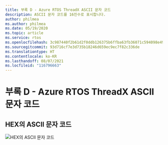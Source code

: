 ```yaml
---
title: 부록 D - Azure RTOS ThreadX ASCII 문자 코드
description: ASCII 문자 코드를 16진수로 표시합니다.
author: philmea
ms.author: philmea
ms.date: 05/19/2020
ms.topic: article
ms.service: rtos
ms.openlocfilehash: 3c987440f2b61d2f0ddb126375b6ffba63fb36071c594098e4971de98dce7621
ms.sourcegitcommit: 93d716cf7e3d735b18246d659ec9ec7f82c336de
ms.translationtype: HT
ms.contentlocale: ko-KR
ms.lasthandoff: 08/07/2021
ms.locfileid: "116796663"
---
```

# <a name="appendix-d---azure-rtos-threadx-ascii-character-codes"></a>부록 D - Azure RTOS ThreadX ASCII 문자 코드

## <a name="ascii-character-codes-in-hex"></a>HEX의 ASCII 문자 코드

![HEX의 ASCII 문자 코드](./media/user-guide/ascii-character-codes-hex.png)
